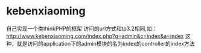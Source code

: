 # kebenxiaoming
自己实现一个类thinkPHP的框架
访问的url方式和tp3.2相同,如：
http://www.kebenxiaoming.com/index.php?g=admin&c=index&a=index
这种，就是访问的application下的admin模块的名为index的controller的index方法
